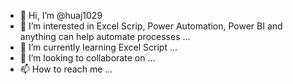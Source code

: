 - 👋 Hi, I’m @huaj1029
- 👀 I’m interested in Excel Scrip, Power Automation, Power BI and anything can help automate processes ...
- 🌱 I’m currently learning Excel Script ...
- 💞️ I’m looking to collaborate on ...
- 📫 How to reach me ...

<!---
huaj1029/huaj1029 is a ✨ special ✨ repository because its `README.md` (this file) appears on your GitHub profile.
You can click the Preview link to take a look at your changes.
--->
